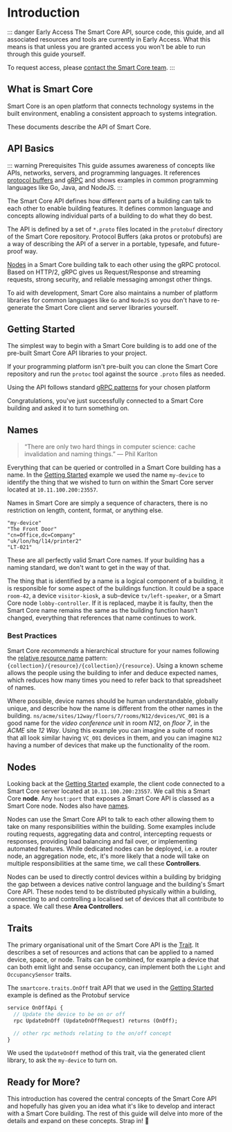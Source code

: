 # Introduction

::: danger Early Access
The Smart Core API, source code, this guide, and all associated resources and tools are currently in Early Access.
What this means is that unless you are granted access you won't be able to run through this guide yourself.

To request access, please [contact the Smart Core team](https://smart-core.tech/#get-involved).
:::

## What is Smart Core

Smart Core is an open platform that connects technology systems in the built environment, enabling a consistent approach to systems integration.

These documents describe the API of Smart Core.


## API Basics

::: warning Prerequisites
This guide assumes awareness of concepts like APIs, networks, servers, and programming languages. It references [protocol buffers](https://developers.google.com/protocol-buffers) and [gRPC](https://grpc.io/) and shows examples in common programming languages like Go, Java, and NodeJS.
:::

The Smart Core API defines how different parts of a building can talk to each other to enable building features. It defines common language and concepts allowing individual parts of a building to do what they do best.

The API is defined by a set of `*.proto` files located in the `protobuf` directory of the Smart Core repository. Protocol Buffers (aka protos or protobufs) are a way of describing the API of a server in a portable, typesafe, and future-proof way. 

[Nodes](#nodes) in a Smart Core building talk to each other using the gRPC protocol. Based on HTTP/2, gRPC gives us Request/Response and streaming requests, strong security, and reliable messaging amongst other things. 

To aid with development, Smart Core also maintains a number of platform libraries for common languages like `Go` and `NodeJS` so you don't have to re-generate the Smart Core client and server libraries yourself.


## Getting Started

The simplest way to begin with a Smart Core building is to add one of the pre-built Smart Core API libraries to your project.

<code-switcher :languages="{go:'Go', java:'Java', nodejs: 'NodeJS'}">
<template v-slot:go>

```bash
go get -u github.com/smart-core-os/sc-api/go
```
</template>
<template v-slot:java>

```xml
<dependency>
  <groupId>dev.smartcore</groupId>
  <artifactId>sc-api-java</artifactId>
  <version>1.0.0-SNAPSHOT</version>
</dependency>
```

</template>
<template v-slot:nodejs>

```bash
# api proto files
yarn add @smart-core-os/sc-api
# tools used to call the api
yarn add grpc @grpc/proto-loader google-proto-files
```
</template>
</code-switcher>

If your programming platform isn't pre-built you can clone the Smart Core repository and run the `protoc` tool against the source `.proto` files as needed.

Using the API follows standard [gRPC patterns](https://grpc.io/docs/languages/) for your chosen platform

<code-switcher :languages="{go:'Go',java:'Java',nodejs:'NodeJS'}">
<template v-slot:go>

```go
package main

import (
	"context"
	"fmt"
    
    "github.com/smart-core-os/sc-api/go/traits"
    "google.golang.org/grpc"
)

func main() {
    // connect to a Smart Core server
    conn, _ := grpc.Dial("10.11.100.200:23557")
    defer conn.Close()
    // create a trait client
    onOffClient := traits.NewOnOffApiClient(conn)
    // turn my-device on
    res, _ := onOffClient.UpdateOnOff(context.Background(), &traits.UpdateOnOffRequest{
        Name: "my-device",
        OnOff: &traits.OnOff{
            State: traits.OnOff_ON,
        },
    })
    fmt.Printf("my-device is now %v", res.GetState())
    // Outputs: my-device is now ON
}
```

</template>
<template v-slot:java>

```java
import dev.smartcore.traits.*;
import io.grpc.*;

class OnOffClient {
  public static void main(String[] args) {
    // connect to the Smart Core server
    Channel channel = ManagedChannelBuilder.forAddress("10.11.100.200", 23557).build();
    // create a trait client
    OnOffApiBlockingStub onOffClient = OnOffApiGrpc.newBlockingStub(channel);
    try {
      // turn on my-device
      OnOff res = onOffClient.UpdateOnOff(UpdateOnOffRequest.newBuilder()
        .setName("my-device")
        .setOnOff(OnOff.newBuilder()
          .setState(OnOff.State.ON)
        ).build());
      System.out.println("my-device is now " + res.getState());
      // > my-device is now ON
    } catch (StatusRuntimeException e) {
      // handle the error
    }
  }
}
```
</template>
<template v-slot:nodejs>

```js
const path = require('path'); 
const PROTO_ROOT = path.dirname(require.resolve('@smart-core-os/sc-api/package.json'));
const INCLUDE_DIRS = [
  path.dirname(require.resolve('google-proto-files/package.json')), // well-known-types
  path.resolve(PROTO_ROOT, './proto/'), // root of all the smart core protos
];
const PROTO_PATH = path.resolve(PROTO_ROOT, './protos/traits/on_off.proto');

const grpc = require('grpc');
const protoLoader = require('@grpc/proto-loader');
const packageDefinition = protoLoader.loadSync(
  PROTO_PATH,
  {
    keepCase: true,
    longs: String,
    enums: String,
    default: true,
    oneofs: true,
    includeDirs: INCLUDE_DIRS
  }
);
const traits = grpc.loadPackageDefinition(packageDefinition).smartcore.traits;

// create a trait client that talks to the Smart Core server
const client = new traits.OnOffApi('10.11.100.200:23557');
// turn on my-device
client.updateOnOff({
  name: 'my-device',
  on_off: {state: 'ON'}
}, (err, res) => {
  if (err) return; // handle errors
  console.log(`my-device is now ${res.state}`);
  // prints 'my-device is now ON'
});
```
</template>
</code-switcher>

Congratulations, you've just successfully connected to a Smart Core building and asked it to turn something on.


## Names

> “There are only two hard things in computer science: cache invalidation and naming things.” — Phil Karlton

Everything that can be queried or controlled in a Smart Core building has a name. In the [Getting Started](#getting-started) example we used the name `my-device` to identify the thing that we wished to turn on within the Smart Core server located at `10.11.100.200:23557`.

Names in Smart Core are simply a sequence of characters, there is no restriction on length, content, format, or anything else. 

```
"my-device"
"The Front Door"
"cn=Office,dc=Company"
"uk/lon/hq/l14/printer2"
"LT-021"
```

These are all perfectly valid Smart Core names. If your building has a naming standard, we don't want to get in the way of that.

The thing that is identified by a name is a logical component of a building, it is responsible for some aspect of the buildings function. It could be a space `room-42`, a device `visitor-kiosk`, a sub-device `tv/left-speaker`, or a Smart Core node `lobby-controller`. If it is replaced, maybe it is faulty, then the Smart Core name remains the same as the building function hasn't changed, everything that references that name continues to work.


### Best Practices

Smart Core _recommends_ a hierarchical structure for your names following the [relative resource name](https://cloud.google.com/apis/design/resource_names) pattern: `{collection}/{resource}/{collection}/{resource}`. Using a known scheme allows the people using the building to infer and deduce expected names, which reduces how many times you need to refer back to that spreadsheet of names.

Where possible, device names should be human understandable, globally unique, and describe how the name is different from the other names in the building. `ns/acme/sites/12way/floors/7/rooms/N12/devices/VC_001` is a good name for the _video conference unit_ in room _N12_, on _floor 7_, in the _ACME_ site _12 Way_. Using this example you can imagine a suite of rooms that all look similar having `VC_001` devices in them, and you can imagine `N12` having a number of devices that make up the functionality of the room.


## Nodes

Looking back at the [Getting Started](#getting-started) example, the client code connected to a Smart Core server located at `10.11.100.200:23557`. We call this a Smart Core **node**. Any `host:port` that exposes a Smart Core API is classed as a Smart Core node. Nodes also have [names](#names).

Nodes can use the Smart Core API to talk to each other allowing them to take on many responsibilities within the building. Some examples include routing requests, aggregating data and control, intercepting requests or responses, providing load balancing and fail over, or implementing automated features. While dedicated nodes can be deployed, i.e. a router node, an aggregation node, etc, it's more likely that a node will take on multiple responsibilities at the same time, we call these **Controllers**.

Nodes can be used to directly control devices within a building by bridging the gap between a devices native control language and the building's Smart Core API. These nodes tend to be distributed physically within a building, connecting to and controlling a localised set of devices that all contribute to a space. We call these **Area Controllers**.


## Traits

The primary organisational unit of the Smart Core API is the [Trait](traits.md). It describes a set of resources and actions that can be applied to a named device, space, or node. Traits can be combined, for example a device that can both emit light and sense occupancy, can implement both the `Light` and `OccupancySensor` traits.

The `smartcore.traits.OnOff` trait API that we used in the [Getting Started](#getting-started) example is defined as the Protobuf service

```protobuf
service OnOffApi {
  // Update the device to be on or off
  rpc UpdateOnOff (UpdateOnOffRequest) returns (OnOff);

  // other rpc methods relating to the on/off concept
}
```

We used the `UpdateOnOff` method of this trait, via the generated client library, to ask the `my-device` to turn on.

## Ready for More?

This introduction has covered the central concepts of the Smart Core API and hopefully has given you an idea what it's like to develop and interact with a Smart Core building. The rest of this guide will delve into more of the details and expand on these concepts. Strap in! :rocket:
